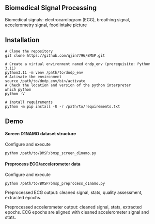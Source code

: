 ## Biomedical Signal Processing
Biomedical signals: electrocardiogram (ECG), breathing signal, accelerometry signal, food intake picture

## Installation
```
# Clone the repository
git clone https://github.com/qjin7796/BMSP.git

# Create a virtual environment named dndp_env (prerequisite: Python 3.11)
python3.11 -m venv /path/to/dndp_env
# Activate the environment
source /path/to/dndp_env/bin/activate
# Check the location and version of the python interpreter
which python
python -V

# Install requirements
python -m pip install -U -r /path/to/requirements.txt
```

## Demo
#### Screen D1NAMO dataset structure
Configure and execute
```
python /path/to/BMSP/bmsp_screen_d1namo.py
```
#### Preprocess ECG/accelerometer data
Configure and execute
```
python /path/to/BMSP/bmsp_preprocess_d1namo.py
```
Preprocessed ECG output: cleaned signal, stats, quality assessment, extracted epochs.    

Preprocessed accelerometer output: cleaned signal, stats, extracted epochs.
ECG epochs are aligned with cleaned accelerometer signal and stats.
